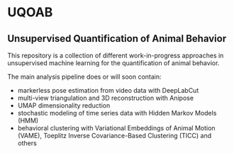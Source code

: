 # UQOAB
## Unsupervised Quantification of Animal Behavior

This repository is a collection of different work-in-progress approaches in unsupervised machine learning for the quantification of animal behavior. 

The main analysis pipeline does or will soon contain:

- markerless pose estimation from video data with DeepLabCut
- multi-view triangulation and 3D reconstruction with Anipose
- UMAP dimensionality reduction
- stochastic modeling of time series data with Hidden Markov Models (HMM)
- behavioral clustering with Variational Embeddings of Animal Motion (VAME),  Toeplitz Inverse Covariance-Based Clustering (TICC) and others
